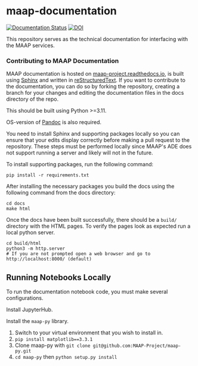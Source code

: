 # maap-documentation
[![Documentation Status](https://readthedocs.org/projects/maap-project/badge/?version=latest)](https://maap-project.readthedocs.io/en/latest/?badge=latest) [![DOI](https://zenodo.org/badge/235617200.svg)](https://zenodo.org/doi/10.5281/zenodo.10499174)

This repository serves as the technical documentation for interfacing with the MAAP services.

### Contributing to MAAP Documentation

MAAP documentation is hosted on [maap-project.readthedocs.io](https://maap-project.readthedocs.io), is built using [Sphinx](http://www.sphinx-doc.org/en/master/index.html) and written in [reStructuredText](https://www.sphinx-doc.org/en/master/usage/restructuredtext/index.html). If you want to contribute to the documentation, you can do so by forking the repository, creating a branch for your changes and editing the documentation files in the docs directory of the repo.

This should be built using Python >=3.11.

OS-version of [Pandoc](https://pandoc.org/) is also required.

You need to install Sphinx and supporting packages locally so you can ensure that your edits display correctly before making a pull request to the repository. These steps must be performed locally since MAAP's ADE does not support running a server and likely will not in the future.

To install supporting packages, run the following command:

```
pip install -r requirements.txt
```

After installing the necessary packages you build the docs using the following command from the docs directory:

```
cd docs
make html
```

Once the docs have been built successfully, there should be a `build/` directory with the HTML pages.
To verify the pages look as expected run a local python server.

```
cd build/html
python3 -m http.server
# If you are not prompted open a web browser and go to http://localhost:8000/ (default)
```

## Running Notebooks Locally

To run the documentation notebook code, you must make several configurations.

Install JupyterHub. 

Install the `maap-py` library.

1. Switch to your virtual environment that you wish to install in.
2. `pip install matplotlib==3.3.1` 
3. Clone maap-py with `git clone git@github.com:MAAP-Project/maap-py.git`
4. `cd maap-py` then `python setup.py install`

